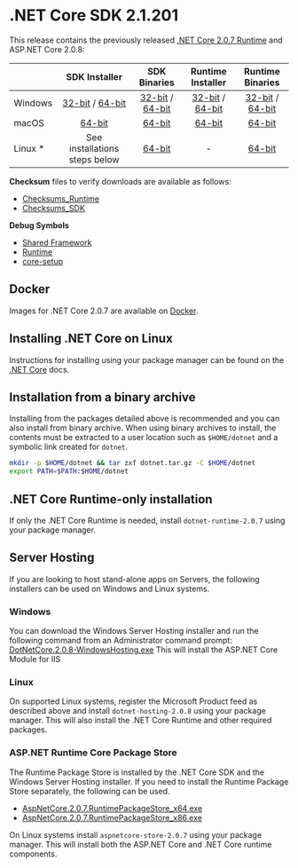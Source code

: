 # .NET Core SDK 2.1.201

This release contains the previously released [.NET Core 2.0.7 Runtime](2.0.7-download.md) and ASP.NET Core 2.0.8:


|         | SDK Installer                                         | SDK Binaries                                                         | Runtime Installer                                                  | Runtime Binaries                                                   |
| ------- | :---------------------------------------------------: | :-------------------------------------------------------------------:| :----------------------------------------------------------------: | :----------------------------------------------------------------: |
| Windows | [32-bit](https://download.microsoft.com/download/C/7/D/C7DCA2DE-7163-45D1-A05A-5112DAF51445/dotnet-sdk-2.1.201-win-x86.exe) / [64-bit](https://download.microsoft.com/download/C/7/D/C7DCA2DE-7163-45D1-A05A-5112DAF51445/dotnet-sdk-2.1.201-win-x64.exe)  | [32-bit](https://download.microsoft.com/download/C/7/D/C7DCA2DE-7163-45D1-A05A-5112DAF51445/dotnet-sdk-2.1.201-win-x86.zip) / [64-bit](https://download.microsoft.com/download/C/7/D/C7DCA2DE-7163-45D1-A05A-5112DAF51445/dotnet-sdk-2.1.201-win-x64.zip) | [32-bit](https://download.microsoft.com/download/A/9/F/A9F8872C-48B2-41DB-8AAD-D5908D988592/dotnet-runtime-2.0.7-win-x86.exe) / [64-bit](https://download.microsoft.com/download/A/9/F/A9F8872C-48B2-41DB-8AAD-D5908D988592/dotnet-runtime-2.0.7-win-x64.exe) | [32-bit](https://download.microsoft.com/download/A/9/F/A9F8872C-48B2-41DB-8AAD-D5908D988592/dotnet-runtime-2.0.7-win-x86.zip) / [64-bit](https://download.microsoft.com/download/A/9/F/A9F8872C-48B2-41DB-8AAD-D5908D988592/dotnet-runtime-2.0.7-win-x64.zip) |
| macOS   | [64-bit](https://download.microsoft.com/download/C/7/D/C7DCA2DE-7163-45D1-A05A-5112DAF51445/dotnet-sdk-2.1.201-osx-x64.pkg)  | [64-bit](https://download.microsoft.com/download/C/7/D/C7DCA2DE-7163-45D1-A05A-5112DAF51445/dotnet-sdk-2.1.201-osx-x64.tar.gz)| [64-bit](https://download.microsoft.com/download/A/9/F/A9F8872C-48B2-41DB-8AAD-D5908D988592/dotnet-runtime-2.0.7-osx-x64.pkg)      | [64-bit](https://download.microsoft.com/download/A/9/F/A9F8872C-48B2-41DB-8AAD-D5908D988592/dotnet-runtime-2.0.7-osx-x64.tar.gz)   |
| Linux * | See installations steps below                         | [64-bit](https://download.microsoft.com/download/C/7/D/C7DCA2DE-7163-45D1-A05A-5112DAF51445/dotnet-sdk-2.1.201-linux-x64.tar.gz)     | -                                                                  | [64-bit](https://download.microsoft.com/download/A/9/F/A9F8872C-48B2-41DB-8AAD-D5908D988592/dotnet-runtime-2.0.7-linux-x64.tar.gz) |

**Checksum** files to verify downloads are available as follows:
* [Checksums_Runtime](https://dotnetcli.blob.core.windows.net/dotnet/checksums/2.0.7-runtime-sha.txt)
* [Checksums_SDK](https://dotnetcli.blob.core.windows.net/dotnet/checksums/2.1.201-sdk-sha.txt)

**Debug Symbols**
* [Shared Framework](https://download.microsoft.com/download/E/F/7/EF7302FE-4F84-4529-9E3A-893450F76501/corefx-2.0.8-symbols.zip)
* [Runtime](https://download.microsoft.com/download/A/9/F/A9F8872C-48B2-41DB-8AAD-D5908D988592/coreclr-2.0.7-symbols.zip)
* [core-setup](https://download.microsoft.com/download/A/9/F/A9F8872C-48B2-41DB-8AAD-D5908D988592/core-setup-2.0.7-symbols.zip)

## Docker

Images for .NET Core 2.0.7 are available on [Docker](https://hub.docker.com/r/microsoft/dotnet/).

## Installing .NET Core on Linux

Instructions for installing using your package manager can be found on the [.NET Core](https://docs.microsoft.com/dotnet/core/install/linux) docs.

## Installation from a binary archive

Installing from the packages detailed above is recommended and you can also install from binary archive. When using binary archives to install, the contents must be extracted to a user location such as `$HOME/dotnet` and a symbolic link created for `dotnet`.

```bash
mkdir -p $HOME/dotnet && tar zxf dotnet.tar.gz -C $HOME/dotnet
export PATH=$PATH:$HOME/dotnet
```

## .NET Core Runtime-only installation

If only the .NET Core Runtime is needed, install `dotnet-runtime-2.0.7` using your package manager.

## Server Hosting

If you are looking to host stand-alone apps on Servers, the following installers can be used on Windows and Linux systems.

### Windows

You can download the Windows Server Hosting installer and run the following command from an Administrator command prompt:
[DotNetCore.2.0.8-WindowsHosting.exe](https://download.microsoft.com/download/E/F/7/EF7302FE-4F84-4529-9E3A-893450F76501/DotNetCore.2.0.8-WindowsHosting.exe)
This will install the ASP.NET Core Module for IIS

### Linux

On supported Linux systems, register the Microsoft Product feed as described above and install `dotnet-hosting-2.0.8` using your package manager.
This will also install the .NET Core Runtime and other required packages.

### ASP.NET Runtime Core Package Store

The Runtime Package Store is installed by the .NET Core SDK and the Windows Server Hosting installer. If you need to install the Runtime Package Store separately, the following can be used.

* [AspNetCore.2.0.7.RuntimePackageStore_x64.exe](https://download.microsoft.com/download/E/F/7/EF7302FE-4F84-4529-9E3A-893450F76501/AspNetCore.2.0.8.RuntimePackageStore_x64.exe)
* [AspNetCore.2.0.7.RuntimePackageStore_x86.exe](https://download.microsoft.com/download/E/F/7/EF7302FE-4F84-4529-9E3A-893450F76501/AspNetCore.2.0.8.RuntimePackageStore_x86.exe)

On Linux systems install `aspnetcore-store-2.0.7` using your package manager. This will install both the ASP.NET Core and .NET Core runtime components.
